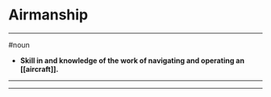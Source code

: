 # Airmanship
---
#noun
- **Skill in and knowledge of the work of navigating and operating an [[aircraft]].**
---
---
